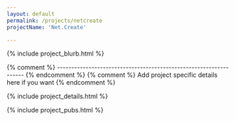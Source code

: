 ```yaml
---
layout: default
permalink: /projects/netcreate
projectName: 'Net.Create'

---
```


{% include project_blurb.html %}

{% comment %} ------------------------------------------------------------------ {% endcomment %} 
{% comment %} Add project specific details here if you want {% endcomment %} 

{% include project_details.html %}

{% include project_pubs.html %}
